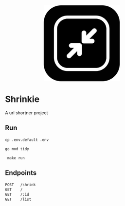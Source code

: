 
<p align="center">
  <a href="https://github.com/haquenafeem/shrinkie">
    <img alt="shrinkie" src="https://github.com/haquenafeem/shrinkie/blob/main/assets/icon.png" width="250">
  </a>
</p>

# Shrinkie
A url shortner project

## Run
```shell
cp .env.default .env
```

```shell
go mod tidy
```

```shell
 make run
```

## Endpoints
```shell
POST   /shrink
GET    /
GET    /:id
GET    /list
```